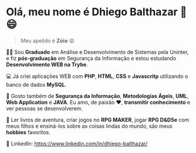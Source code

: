 # Olá, meu nome é Dhiego Balthazar :metal: :smile:
> Meu apelido é **Zóio** :stuck_out_tongue_closed_eyes:

👨‍🎓 Sou **Graduado** em Análise e Desenvolvimento de Sistemas pela Uninter, e fiz **pós-graduação** em Segurança da Informação e estou estudando **Desenvolvimento WEB na Trybe**.

💻 Já criei aplicações WEB com **PHP**, **HTML**, **CSS** e **Javascritp** utilizando o banco de dados **MySQL**.

📖 Gosto também de **Segurança da Informação**, **Metodologias Ágeis**, **UML**, **Web Application** e **JAVA**. Eu amo, de paixão :heart:, **transmitir conhecimento** e ver pessoas se desenvolverem.

🎲 Ler livros de aventura, criar jogos no **RPG MAKER**, jogar **RPG D&D5e** com meus filhos e ensiná-los sobre as coisas lindas do mundo, são meus **hobbies** favoritos.

🔗 LinkedIn: 
https://www.linkedin.com/in/dhiego-balthazar/




